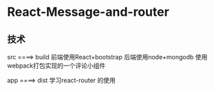 # React-Message-and-router

## 技术
src ====>  build
前端使用React+bootstrap 后端使用node+mongodb 使用webpack打包实现的一个评论小组件

app ====>  dist
学习react-router 的使用

